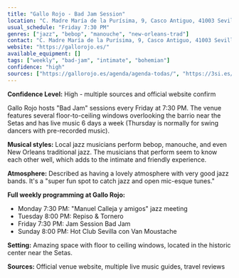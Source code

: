```yaml
---
title: "Gallo Rojo - Bad Jam Session"
location: "C. Madre María de la Purísima, 9, Casco Antiguo, 41003 Sevilla, Spain"
usual_schedule: "Friday 7:30 PM"
genres: ["jazz", "bebop", "manouche", "new-orleans-trad"]
contact: "C. Madre María de la Purísima, 9, Casco Antiguo, 41003 Sevilla"
website: "https://gallorojo.es/"
available_equipment: []
tags: ["weekly", "bad-jam", "intimate", "bohemian"]
confidence: "high"
sources: ["https://gallorojo.es/agenda/agenda-todas/", "https://3si.es/live-music-in-sevilla/", "https://onsevilla.com/programacion-gallo-rojo-sevilla", "https://shawnhennessey.substack.com/p/sevilla-jazz"]
---
```


**Confidence Level:** High - multiple sources and official website confirm

Gallo Rojo hosts "Bad Jam" sessions every Friday at 7:30 PM. The venue features several floor-to-ceiling windows overlooking the barrio near the Setas and has live music 6 days a week (Thursday is normally for swing dancers with pre-recorded music).

**Musical styles:** Local jazz musicians perform bebop, manouche, and even New Orleans traditional jazz. The musicians that perform seem to know each other well, which adds to the intimate and friendly experience.

**Atmosphere:** Described as having a lovely atmosphere with very good jazz bands. It's a "super fun spot to catch jazz and open mic-esque tunes."

**Full weekly programming at Gallo Rojo:**
- Monday 7:30 PM: "Manuel Calleja y amigos" jazz meeting
- Tuesday 8:00 PM: Repiso & Tornero
- Friday 7:30 PM: Jam Session Bad Jam
- Sunday 8:00 PM: Hot Club Sevilla con Van Moustache

**Setting:** Amazing space with floor to ceiling windows, located in the historic center near the Setas.

**Sources:** Official venue website, multiple live music guides, travel reviews